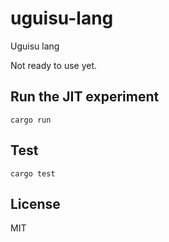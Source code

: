 # uguisu-lang
Uguisu lang

Not ready to use yet.

## Run the JIT experiment
```
cargo run
```

## Test
```
cargo test
```

## License
MIT
